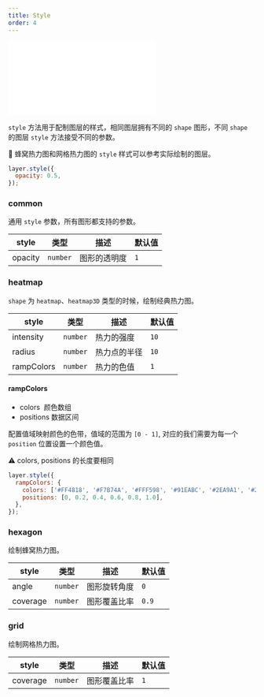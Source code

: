 ```yaml
---
title: Style
order: 4
---
```


<embed src="@/docs/common/style.md"></embed>

`style` 方法用于配制图层的样式，相同图层拥有不同的 `shape` 图形，不同 `shape` 的图层 `style` 方法接受不同的参数。

🌟 蜂窝热力图和网格热力图的 `style` 样式可以参考实际绘制的图层。

```js
layer.style({
  opacity: 0.5,
});
```

### common

通用 `style` 参数，所有图形都支持的参数。

| style   | 类型     | 描述         | 默认值 |
| ------- | -------- | ------------ | ------ |
| opacity | `number` | 图形的透明度 | `1`    |

### heatmap

`shape` 为 `heatmap`、`heatmap3D` 类型的时候，绘制经典热力图。

| style      | 类型     | 描述         | 默认值 |
| ---------- | -------- | ------------ | ------ |
| intensity  | `number` | 热力的强度   | `10`   |
| radius     | `number` | 热力点的半径 | `10`   |
| rampColors | `number` | 热力的色值   | `1`    |

#### rampColors

- colors  颜色数组
- positions 数据区间

配置值域映射颜色的色带，值域的范围为 `[0 - 1]`, 对应的我们需要为每一个 `position` 位置设置一个颜色值。

⚠️ colors, positions 的长度要相同

```javascript
layer.style({
  rampColors: {
    colors: ['#FF4818', '#F7B74A', '#FFF598', '#91EABC', '#2EA9A1', '#206C7C'],
    positions: [0, 0.2, 0.4, 0.6, 0.8, 1.0],
  },
});
```

### hexagon

绘制蜂窝热力图。

| style    | 类型     | 描述         | 默认值 |
| -------- | -------- | ------------ | ------ |
| angle    | `number` | 图形旋转角度 | `0`    |
| coverage | `number` | 图形覆盖比率 | `0.9`  |

### grid

绘制网格热力图。

| style    | 类型     | 描述         | 默认值 |
| -------- | -------- | ------------ | ------ |
| coverage | `number` | 图形覆盖比率 | `1`    |
